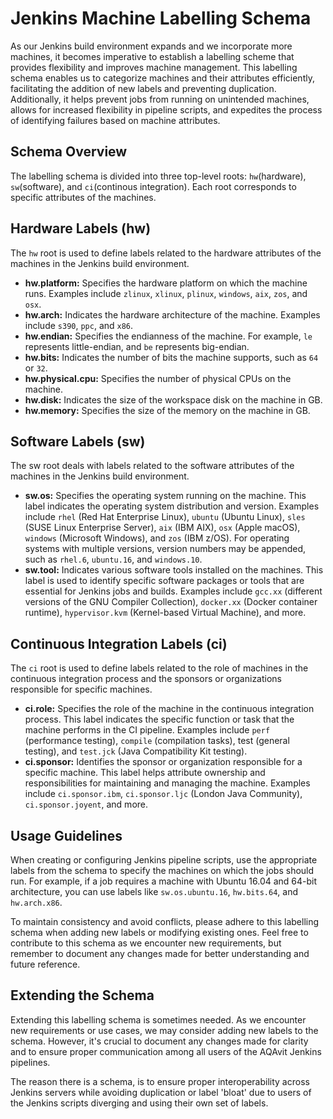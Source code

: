 # Jenkins Machine Labelling Schema

As our Jenkins build environment expands and we incorporate more machines, it becomes imperative to establish a labelling scheme that provides flexibility and improves machine management. This labelling schema enables us to categorize machines and their attributes efficiently, facilitating the addition of new labels and preventing duplication. Additionally, it helps prevent jobs from running on unintended machines, allows for increased flexibility in pipeline scripts, and expedites the process of identifying failures based on machine attributes.

## Schema Overview

The labelling schema is divided into three top-level roots: `hw`(hardware), `sw`(software), and `ci`(continous integration). Each root corresponds to specific attributes of the machines.

## Hardware Labels (hw)

The `hw` root is used to define labels related to the hardware attributes of the machines in the Jenkins build environment.

- **hw.platform:** Specifies the hardware platform on which the machine runs. Examples include `zlinux`, `xlinux`, `plinux`, `windows`, `aix`, `zos`, and `osx`.
- **hw.arch:** Indicates the hardware architecture of the machine. Examples include `s390`, `ppc`, and `x86`.
- **hw.endian:** Specifies the endianness of the machine. For example, `le` represents little-endian, and `be` represents big-endian.
- **hw.bits:** Indicates the number of bits the machine supports, such as `64` or `32`.
- **hw.physical.cpu:** Specifies the number of physical CPUs on the machine.
- **hw.disk:** Indicates the size of the workspace disk on the machine in GB.
- **hw.memory:** Specifies the size of the memory on the machine in GB.

## Software Labels (sw)
The sw root deals with labels related to the software attributes of the machines in the Jenkins build environment.

- **sw.os:** Specifies the operating system running on the machine. This label indicates the operating system distribution and version. Examples include `rhel` (Red Hat Enterprise Linux), `ubuntu` (Ubuntu Linux), `sles` (SUSE Linux Enterprise Server), `aix` (IBM AIX), `osx` (Apple macOS), `windows` (Microsoft Windows), and `zos` (IBM z/OS). For operating systems with multiple versions, version numbers may be appended, such as `rhel.6`, `ubuntu.16`, and `windows.10`.
- **sw.tool:** Indicates various software tools installed on the machines. This label is used to identify specific software packages or tools that are essential for Jenkins jobs and builds. Examples include `gcc.xx` (different versions of the GNU Compiler Collection), `docker.xx` (Docker container runtime), `hypervisor.kvm` (Kernel-based Virtual Machine), and more.

## Continuous Integration Labels (ci)
The `ci` root is used to define labels related to the role of machines in the continuous integration process and the sponsors or organizations responsible for specific machines.

- **ci.role:** Specifies the role of the machine in the continuous integration process. This label indicates the specific function or task that the machine performs in the CI pipeline. Examples include `perf` (performance testing), `compile` (compilation tasks), test (general testing), and `test.jck` (Java Compatibility Kit testing).
- **ci.sponsor:** Identifies the sponsor or organization responsible for a specific machine. This label helps attribute ownership and responsibilities for maintaining and managing the machine. Examples include `ci.sponsor.ibm`, `ci.sponsor.ljc` (London Java Community), `ci.sponsor.joyent`, and more.

## Usage Guidelines

When creating or configuring Jenkins pipeline scripts, use the appropriate labels from the schema to specify the machines on which the jobs should run. For example, if a job requires a machine with Ubuntu 16.04 and 64-bit architecture, you can use labels like `sw.os.ubuntu.16`, `hw.bits.64`, and `hw.arch.x86`.

To maintain consistency and avoid conflicts, please adhere to this labelling schema when adding new labels or modifying existing ones. Feel free to contribute to this schema as we encounter new requirements, but remember to document any changes made for better understanding and future reference.

## Extending the Schema
Extending this labelling schema is sometimes needed. As we encounter new requirements or use cases, we may consider adding new labels to the schema.  However, it's crucial to document any changes made for clarity and to ensure proper communication among all users of the AQAvit Jenkins pipelines.  

The reason there is a schema, is to ensure proper interoperability across Jenkins servers while avoiding duplication or label 'bloat' due to users of the Jenkins scripts diverging and using their own set of labels.
